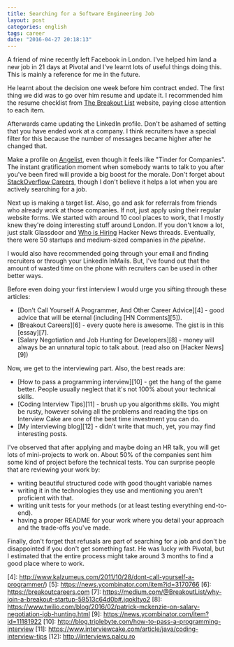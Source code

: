 ```yaml
---
title: Searching for a Software Engineering Job
layout: post
categories: english
tags: career
date: "2016-04-27 20:18:13"
---
```


A friend of mine recently left Facebook in London. I've helped him land a new job in 21 days at Pivotal and I've learnt lots of useful things doing this. This is mainly a reference for me in the future.

He learnt about the decision one week before him contract ended. The first thing we did was to go over him resume and update it. I recommended him the resume checklist from [The Breakout List][0] website, paying close attention to each item.

Afterwards came updating the LinkedIn profile. Don't be ashamed of setting that you have ended work at a company. I think recruiters have a special filter for this because the number of messages became higher after he changed that.

Make a profile on [Angelist][1], even though it feels like "Tinder for Companies". The instant gratification moment when somebody wants to talk to you after you've been fired will provide a big boost for the morale. Don't forget about [StackOverflow Careers][2], though I don't believe it helps a lot when you are actively searching for a job.

Next up is making a target list. Also, go and ask for referrals from friends who already work at those companies. If not, just apply using their regular website forms. We started with around 10 cool places to work, that I mostly knew they're doing interesting stuff around London. If you don't know a lot, just stalk Glassdoor and [Who is Hiring][3] Hacker News threads. Eventually, there were 50 startups and medium-sized companies in _the pipeline_.

I would also have recommended going through your email and finding recruiters or through your LinkedIn InMails. But, I've found out that the amount of wasted time on the phone with recruiters can be used in other better ways.

Before even doing your first interview I would urge you sifting through these articles:

* [Don't Call Yourself A Programmer, And Other Career Advice][4] - good advice that will be eternal (including [HN Comments][5]).
* [Breakout Careers][6] - every quote here is awesome. The gist is in this [essay][7].
* [Salary Negotiation and Job Hunting for Developers][8] - money will always be an unnatural topic to talk about. (read also on [Hacker News][9])

Now, we get to the interviewing part. Also, the best reads are:

* [How to pass a programming interview][10] - get the hang of the game better. People usually neglect that it's not 100% about your technical skills.
* [Coding Interview Tips][11] - brush up you algorithms skills. You might be rusty, however solving all the problems and reading the tips on Interview Cake are one of the best time investment you can do.
* [My interviewing blog][12] - didn't write that much, yet, you may find interesting posts.

I've observed that after applying and maybe doing an HR talk, you will get lots of mini-projects to work on. About 50% of the companies sent him some kind of project before the technical tests. You can surprise people that are reviewing your work by:

* writing beautiful structured code with good thought variable names
* writing it in the technologies they use and mentioning you aren't proficient with that.
* writing unit tests for your methods (or at least testing everything end-to-end).
* having a proper README for your work where you detail your approach and the trade-offs you've made.

Finally, don't forget that refusals are part of searching for a job and don't be disappointed if you don't get something fast. He was lucky with Pivotal, but I estimated that the entire process might take around 3 months to find a good place where to work.

[0]: https://breakoutlist.com/resume-tool
[1]: https://angel.co
[2]: http://careers.stackoverflow.com
[3]: https://news.ycombinator.com/item?id=11202954
[4]: http://www.kalzumeus.com/2011/10/28/dont-call-yourself-a-programmer/)
[5]: https://news.ycombinator.com/item?id=3170766
[6]: https://breakoutcareers.com
[7]: https://medium.com/@BreakoutList/why-join-a-breakout-startup-59513c64d0b#.jqokltyo2
[8]: https://www.twilio.com/blog/2016/02/patrick-mckenzie-on-salary-negotiation-job-hunting.html
[9]: https://news.ycombinator.com/item?id=11181922
[10]: http://blog.triplebyte.com/how-to-pass-a-programming-interview
[11]: https://www.interviewcake.com/article/java/coding-interview-tips
[12]: http://interviews.palcu.ro
